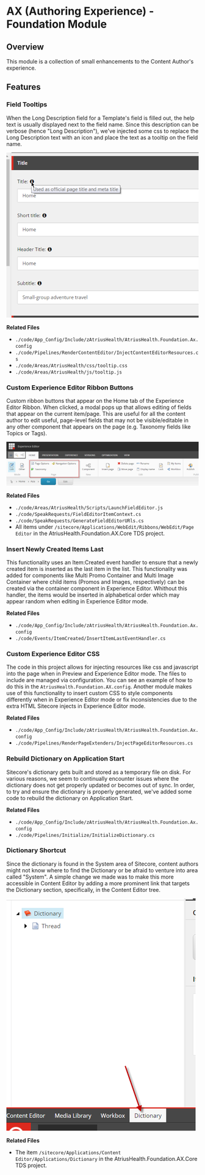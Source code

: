 # AX (Authoring Experience) - Foundation Module

## Overview

This module is a collection of small enhancements to the Content Author's experience.

## Features

### Field Tooltips

When the Long Description field for a Template's field is filled out, the help text is usually displayed next to the field name.  Since this description can be verbose (hence "Long Description"), we've injected some css to replace the Long Description text with an icon and place the text as a tooltip on the field name.

![field help text tooltips](./doc/tooltips.png)

**Related Files**

* `./code/App_Config/Include/zAtriusHealth/AtriusHealth.Foundation.Ax.config`
* `./code/Pipelines/RenderContentEditor/InjectContentEditorResources.cs`
* `./code/Areas/AtriusHealth/css/tooltip.css`
* `./code/Areas/AtriusHealth/js/tooltip.js`

### Custom Experience Editor Ribbon Buttons

Custom ribbon buttons that appear on the Home tab of the Experience Editor Ribbon.  When clicked, a modal pops up that allows editing of fields that appear on the current item/page.  This are useful for all the content author to edit useful, page-level fields that may not be visible/editable in any other component that appears on the page (e.g. Taxonomy fields like Topics or Tags).

![Experience Editor Ribbon Buttons](./doc/experience_editor_ribbon_buttons.png)

**Related Files**

* `./code/Areas/AtriusHealth/Scripts/LaunchFieldEditor.js`
* `./code/SpeakRequests/FieldEditorItemContext.cs`
* `./code/SpeakRequests/GenerateFieldEditorURls.cs`
* All items under `/sitecore/Applications/WebEdit/Ribbons/WebEdit/Page Editor` in the AtriusHealth.Foundation.AX.Core TDS project.

### Insert Newly Created Items Last

This functionality uses an Item:Created event handler to ensure that a newly created item is inserted as the last item in the list.  This functionality was added for components like Multi Promo Container and Multi Image Container where child items (Promos and Images, respectively) can be created via the container component in Experience Editor.  Whithout this handler, the items would be inserted in alphabetical order which may appear random when editing in Experience Editor mode.

**Related Files**

* `./code/App_Config/Include/zAtriusHealth/AtriusHealth.Foundation.Ax.config`
* `./code/Events/ItemCreated/InsertItemLastEventHandler.cs`

### Custom Experience Editor CSS

The code in this project allows for injecting resources like css and javascript into the page when in Preview and Experience Editor mode.  The files to include are managed via configuration.  You can see an example of how to do this in the `AtriusHealth.Foundation.AX.config`.  Another module makes use of this functionality to insert custom CSS to style components differently when in Experience Editor mode or fix inconsistencies due to the extra HTML Sitecore injects in Experience Editor mode.

**Related Files**

* `./code/App_Config/Include/zAtriusHealth/AtriusHealth.Foundation.Ax.config`
* `./code/Pipelines/RenderPageExtenders/InjectPageEditorResources.cs`

### Rebuild Dictionary on Application Start

Sitecore's dictionary gets built and stored as a temporary file on disk.  For various reasons, we seem to continually encounter issues where the dictionary does not get properly updated or becomes out of sync.  In order, to try and ensure the dictionary is properly generated, we've added some code to rebuild the dictionary on Application Start.

**Related Files**

* `./code/App_Config/Include/zAtriusHealth/AtriusHealth.Foundation.Ax.config`
* `./code/Pipelines/Initialize/InitializeDictionary.cs`

### Dictionary Shortcut

Since the dictionary is found in the System area of Sitecore, content authors might not know where to find the Dictionary or be afraid to venture into area called "System".  A simple change we made was to make this more accessible in Content Editor by adding a more prominent link that targets the Dictionary section, specifically, in the Content Editor tree.

![Dictionary shortcut link](./doc/dictionary_shortcut.png)

**Related Files**

* The item `/sitecore/Applications/Content Editor/Applications/Dictionary` in the AtriusHealth.Foundation.AX.Core TDS project.
